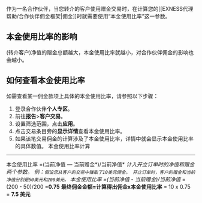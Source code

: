 
作为一名合作伙伴，当您转介的客户使用赠金交易时，在计算您的[[EXNESS代理帮助/合作伙伴佣金框架|佣金]]时就需要使用“本金使用比率”这一参数。
## 本金使用比率的影响
(转介客户)净值的赠金总额越大，本金使用比率就越小，对合作伙伴佣金的影响也会越小。
## 如何查看本金使用比率
如需查看某一佣金款项上具体的本金使用比率，请参照以下步骤：
1. 登录合作伙伴**个人专区**。
2. 前往**报告**>**客户交易**。
3. 设置筛选范围，点击**应用**。
4. 点击交易条目旁的**显示详情**查看本金使用比率。
5. 如果该笔交易佣金的计算涉及了本金使用比率，详情中就会显示本金使用比率的具体数值。
本金使用比率计算
----------
本金使用比率 =(当前净值 — 当前赠金*)/当前净值*
*计入开立订单时的净值和赠金两个参数。
例：`假设您从客户的交易中赚取了10美元佣金。 开立订单时，客户的赠金和当前净值分别是50美元和200美元。`
**本金使用比率 =(当前净值 - 当前赠金*)/当前净值**
 =(200 - 50)/200
 =**0.75**
**最终佣金金额=计算得出佣金x本金使用比率**
 = 10 x 0.75
 = **7.5 美元**